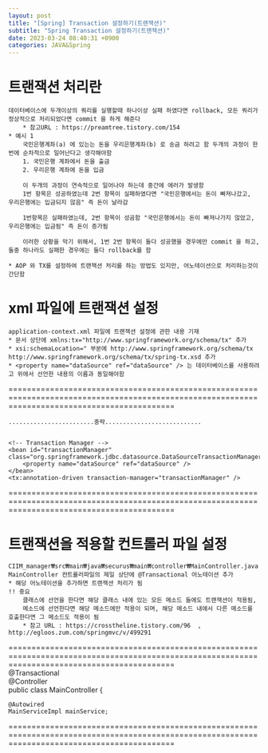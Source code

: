 ```yaml
---  
layout: post  
title: "[Spring] Transaction 설정하기(트랜잭션)"  
subtitle: "Spring Transaction 설정하기(트랜잭션)"  
date: 2023-03-24 08:40:31 +0900  
categories: JAVA&Spring  
---  
```

  
# 트랜잭션 처리란  
	데이터베이스에 두개이상의 쿼리를 실행할때 하나이상 실패 하였다면 rollback, 모든 쿼리가 정상적으로 처리되었다면 commit 을 하게 해준다  
		* 참고URL : https://preamtree.tistory.com/154  
	* 예시 1   
		국민은행계좌(a) 에 있는는 돈을 우리은행계좌(b) 로 송금 하려고 함 두개의 과정이 한번에 순차적으로 일어난다고 생각해야함  
		1. 국민은행 계좌에서 돈을 출금  
		2. 우리은행 계좌에 돈을 입금  
  
		이 두개의 과정이 연속적으로 일어나야 하는데 중간에 에러가 발생함  
		1번 항목은 성공하였는데 2번 항목이 실패하였다면 "국민은행에서는 돈이 빠져나갔고, 우리은행에는 입금되지 않음" 즉 돈이 날라감   
		  
		1번항목은 실패하였는데, 2번 항목이 성곰함 "국민은행에서는 돈이 빠져나가지 않았고, 우리은행에는 입금됨" 즉 돈이 증가됨  
  
		이러한 상황을 막기 위해서, 1번 2번 항목이 둘다 성공했을 경우에만 commit 을 하고, 둘중 하나라도 실패한 경우에는 둘다 rollback를 함  
	  
	* AOP 와 TX를 설정하여 트랜잭션 처리를 하는 방법도 있지만, 어노테이션으로 처리하는것이 간단함  
  
	  
  
  
# xml 파일에 트랜잭션 설정  
  
	application-context.xml 파일에 트랜잭션 설정에 관한 내용 기재  
	* 문서 상단에 xmlns:tx="http://www.springframework.org/schema/tx" 추가   
	* xsi:schemaLocation=" 부분에 http://www.springframework.org/schema/tx http://www.springframework.org/schema/tx/spring-tx.xsd 추가  
	* <property name="dataSource" ref="dataSource" /> 는 데이터베이스를 사용하려고 위에서 선언한 내용의 이름과 동일해야함  
  
================================================================================================================================================  
  
<beans xmlns="http://www.springframework.org/schema/beans"  
       xmlns:xsi="http://www.w3.org/2001/XMLSchema-instance"  
       xmlns:context="http://www.springframework.org/schema/context"  
       xmlns:mvc="http://www.springframework.org/schema/mvc"  
       xmlns:tx="http://www.springframework.org/schema/tx"  
       xsi:schemaLocation="  
		http://www.springframework.org/schema/beans http://www.springframework.org/schema/beans/spring-beans.xsd http://www.springframework.org/schema/context http://www.springframework.org/schema/context/spring-context.xsd http://www.springframework.org/schema/mvc http://www.springframework.org/schema/mvc/spring-mvc.xsd http://www.springframework.org/schema/tx http://www.springframework.org/schema/tx/spring-tx.xsd">  
  
  
	........................중략...........................  
  
  
    <!-- Transaction Manager -->  
    <bean id="transactionManager" class="org.springframework.jdbc.datasource.DataSourceTransactionManager">  
        <property name="dataSource" ref="dataSource" />  
    </bean>  
    <tx:annotation-driven transaction-manager="transactionManager" />  
================================================================================================================================================  
  
  
  
  
# 트랜잭션을 적용할 컨트롤러 파일 설정  
  
	CIIM_manager₩src₩main₩java₩securus₩main₩controller₩MainController.java  
	MainController 컨트롤러파일의 제일 상단에 @Transactional 어노테이션 추가  
	* 해당 어노테이션을 추가하면 트랜잭션 처리가 됨  
	!! 중요  
		클래스에 선언을 한다면 해당 클래스 내에 있는 모든 메소드 들에도 트랜잭션이 적용됨,  
		메소드에 선언한다면 해당 메소드에만 적용이 되며, 해당 메소드 내에서 다른 메소드를 호출한다면 그 메소드도 적용이 됨  
		* 참고 URL : https://crosstheline.tistory.com/96  , http://egloos.zum.com/springmvc/v/499291  
  
  
================================================================================================================================================  
@Transactional  
@Controller  
public class MainController {  
  
    @Autowired  
    MainServiceImpl mainService;  
  
  
  
================================================================================================================================================  
  
  
  
  
                                                                                                                                                                                                                                                                                                                                                                                                                                                                                                                                                                                                                                                                                                                                                                                                                                                                                                                                                                                                                                                                                                                                                                                                                                                                                                                                                                                                                                                                                                                                                                                                                                                                                                                                                                                                                                                                                                                                                                                                                                                                                                                                                                                                                                                                                                                                                                                                                                                                                                                                                                                                                                                                                                                                                                                                                                              
